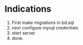 # Indications

1. First make migrations in bd.sql
2. next configure mysql credentials
3. start server
4. done.